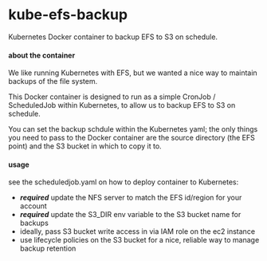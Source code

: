 # kube-efs-backup

Kubernetes Docker container to backup EFS to S3 on schedule.

#### about the container

We like running Kubernetes with EFS, but we wanted a nice way to maintain backups of the file system.

This Docker container is designed to run as a simple CronJob / ScheduledJob within Kubernetes, to allow us to backup EFS to S3 on schedule.

You can set the backup schdule within the Kubernetes yaml; the only things you need to pass to the Docker container are the source directory (the EFS point) and the S3 bucket in which to copy it to.

#### usage

see the scheduledjob.yaml on how to deploy container to Kubernetes:

- ***required*** update the NFS server to match the EFS id/region for your account
- ***required*** update the S3_DIR env variable to the S3 bucket name for backups
- ideally, pass S3 bucket write access in via IAM role on the ec2 instance
- use lifecycle policies on the S3 bucket for a nice, reliable way to manage backup retention
